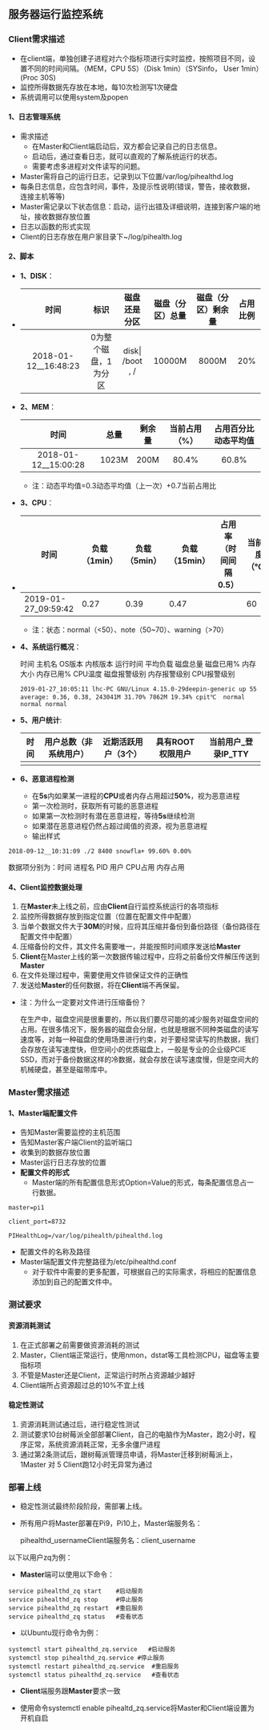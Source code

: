 ## 服务器运行监控系统

### Client需求描述

- 在client端，单独创建子进程对六个指标项进行实时监控，按照项目不同，设置不同的时间间隔。（MEM，CPU 5S）（Disk 1min）（SYSinfo， User  1min）(Proc 30S)
- 监控所得数据先存放在本地，每10次检测写1次硬盘
- 系统调用可以使用system及popen

#### 1、日志管理系统

- 需求描述
  - 在Master和Client端启动后，双方都会记录自己的日志信息。
  - 启动后，通过查看日志，就可以直观的了解系统运行的状态。
  - 需要考虑多进程对文件读写的问题。
- Master需将自己的运行日志，记录到以下位置/var/log/pihealthd.log
- 每条日志信息，应包含时间，事件，及提示性说明(错误，警告，接收数据，连接主机等等)
- Master需记录以下状态信息：启动，运行出错及详细说明，连接到客户端的地址，接收数据存放位置
- 日志以函数的形式实现
- Client的日志存放在用户家目录下~/log/pihealth.log

#### 2、脚本

- **1、DISK**：

- |         时间         |         标识         |   磁盘还是分区   | 磁盘（分区）总量 | 磁盘（分区）剩余量 | 占用比例 |
  | :------------------: | :------------------: | :--------------: | :--------------: | :----------------: | :------: |
  | 2018-01-12__16:48:23 | 0为整个磁盘，1为分区 | disk\| /boot , / |      10000M      |       8000M        |   20%    |

- **2、MEM**：

  |         时间         | 总量  | 剩余量 | 当前占用（%） | 占用百分比动态平均值 |
  | :------------------: | :---: | :----: | :-----------: | :------------------: |
  | 2018-01-12__15:00:28 | 1023M |  200M  |     80.4%     |        60.8%         |

  - 注：动态平均值=0.3动态平均值（上一次）+0.7当前占用比

- **3、CPU**：

- | 时间                | 负载（1min） | 负载（5min） | 负载（15min） | 占用率（时间间隔0.5） | 当前温度（℃） | 状态 |
  | ------------------- | ------------ | ------------ | ------------- | --------------------- | ------------- | ---- |
  | 2019-01-27_09:59:42 | 0.27         | 0.39         | 0.47          |                       | 60            | note |

  - 注：状态：normal（<50）、note（50~70）、warning（>70）

- **4、系统运行概况**：

  时间 主机名 OS版本 内核版本 运行时间 平均负载 磁盘总量 磁盘已用% 内存大小 内存已用% CPU温度 磁盘报警级别 内存报警级别 CPU报警级别

  ```shell
  2019-01-27_10:05:11 lhc-PC GNU/Linux 4.15.0-29deepin-generic up 55 average: 0.36, 0.38, 243041M 31.70% 7862M 19.34% cpit℃  normal normal normal
  ```

- **5、用户统计**:

  | 时间 | 用户总数（非系统用户） | 近期活跃用户（3个） | 具有ROOT权限用户 | 当前用户_登录IP_TTY |
  | ---- | ---------------------- | ------------------- | ---------------- | ------------------- |
  |      |                        |                     |                  |                     |

- **6、恶意进程检测**

  - 在**5s**内如果某一进程的**CPU**或者内存占用超过**50%**，视为恶意进程
  - 第一次检测时，获取所有可能的恶意进程
  - 如果第一次检测时有潜在恶意进程，等待**5s**继续检测
  - 如果潜在恶意进程仍然占超过阈值的资源，视为恶意进程
  - 输出样式

```
2018-09-12__10:31:09 ./2 8400 snowfla+ 99.60% 0.00%
```

数据项分别为：时间 进程名 PID 用户 CPU占用 内存占用

#### 4、Client监控数据处理

1. 在**Master**未上线之前，应由**Client**自行监控系统运行的各项指标
2. 监控所得数据存放到指定位置（位置在配置文件中配置）
3. 当单个数据文件大于**30M**的时候，应将其压缩并备份到备份路径（备份路径在配置文件中配置）
4. 压缩备份的文件，其文件名需要唯一，并能按照时间顺序发送给**Master**
5. **Client**在Master上线的第一次数据传输过程中，应将之前备份文件解压传送到**Master**
6. 在文件处理过程中，需要使用文件锁保证文件的正确性
7. 发送给**Master**的任何数据，将在**Client**端不再保留。

- 注：为什么一定要对文件进行压缩备份？

  在生产中，磁盘空间是很重要的，所以我们要尽可能的减少服务对磁盘空间的占用。在很多情况下，服务器的磁盘会分层，也就是根据不同种类磁盘的读写速度等，对每一种磁盘的使用场景进行约束，对于要经常读写的热数据，我们会存放在读写速度快，但空间小的优质磁盘上，一般是专业的企业级PCIE SSD，而对于备份数据这样的冷数据，就会存放在读写速度慢，但是空间大的机械硬盘，甚至是磁带库中。

### Master需求描述

#### 1、**Master端配置文件**

- 告知Master需要监控的主机范围
- 告知Master客户端Client的监听端口
- 收集到的数据存放位置
- Master运行日志存放的位置
- **配置文件的形式**
  - Master端的所有配置信息形式Option=Value的形式，每条配置信息占一行数据。

```
master=pi1
```

```
client_port=8732
```

```
PIHealthLog=/var/log/pihealth/pihealthd.log 
```

- 配置文件的名称及路径
- Master端配置文件完整路径为/etc/pihealthd.conf
  - 对于软件中需要的更多配置，可根据自己的实际需求，将相应的配置信息添加到自己的配置文件中。

### 测试要求

#### 资源消耗测试

1. 在正式部署之前需要做资源消耗的测试
2. Master，Client端正常运行，使用nmon，dstat等工具检测CPU，磁盘等主要指标项
3. 不管是Master还是Client，正常运行时所占资源越少越好
4. Client端所占资源超过总的10%不宜上线

#### 稳定性测试

1. 资源消耗测试通过后，进行稳定性测试
2. 测试要求10台树莓派全部部署Client，自己的电脑作为Master，跑2小时，程序正常，系统资源消耗正常，无多余僵尸进程
3. 通过第2条测试后，跟树莓派管理员申请，将Master迁移到树莓派上，1Master 对 5 Client跑12小时无异常为通过

### 部署上线

- 稳定性测试最终阶段阶段，需部署上线。

- 所有用户将Master部署在Pi9，Pi10上，Master端服务名：

  pihealthd_usernameClient端服务名：client_username

以下以用户zq为例：

- **Master**端可以使用以下命令：

```
service pihealthd_zq start    #启动服务
service pihealthd_zq stop     #停止服务
service pihealthd_zq restart  #重启服务
service pihealthd_zq status   #查看状态
```

- 以Ubuntu现行命令为例：

```
systemctl start pihealthd_zq.service   #启动服务
systemctl stop pihealthd_zq.service	#停止服务
systemctl restart pihealthd_zq.service	#重启服务
systemctl status pihealthd_zq.service	#查看状态
```

- **Client**端服务跟**Master**要求一致

- 使用命令systemctl enable pihealtd_zq.service将Master和Client端设置为开机自启

